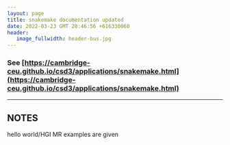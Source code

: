```yaml
---
layout: page
title: snakemake documentation updated
date: 2022-03-23 GMT 20:46:56 +616330060
header:
   image_fullwidth: header-bus.jpg
---
```


### See [https://cambridge-ceu.github.io/csd3/applications/snakemake.html](https://cambridge-ceu.github.io/csd3/applications/snakemake.html)

<!--more-->

---

## NOTES

hello world/HGI MR examples are given
